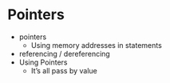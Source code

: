# Pointers

- pointers
  - Using memory addresses in statements
- referencing / dereferencing
- Using Pointers
  - It’s all pass by value

